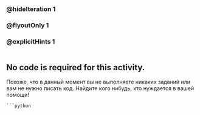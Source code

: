 ### @hideIteration 1 
### @flyoutOnly 1
### @explicitHints 1

```python
```

## No code is required for this activity. 
Похоже, что в данный момент вы не выполняете никаких заданий или вам не нужно писать код. Найдите кого нибудь, кто нуждается в вашей помощи!

```template
```python
```